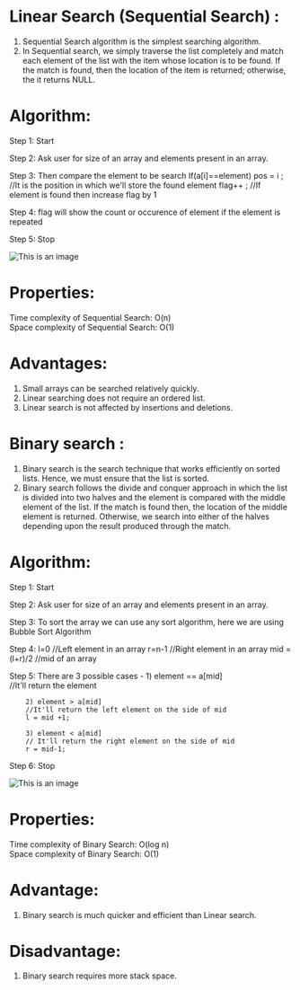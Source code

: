 # Linear Search (Sequential Search) :
1. Sequential Search algorithm is the simplest searching algorithm. 
2. In Sequential search, we simply traverse the list completely and match each element of the list with the item whose location is to be found. If the match is found, then the location of the item is returned; otherwise, the it returns NULL.

# Algorithm:

Step 1: Start

Step 2: Ask user for size of an array and elements present in an array.

Step 3: Then compare the element to be search
        If(a[i]==element)
		pos = i ; //It is the position in which we'll store the found element
		flag++ ; //If element is found then increase flag by 1

Step 4: flag will show the count or occurence of element if the 
        element is repeated

Step 5: Stop

![This is an image](https://media.geeksforgeeks.org/wp-content/cdn-uploads/Linear-Search.png)

# Properties:
Time complexity of Sequential Search: O(n)\
Space complexity of Sequential Search: O(1)

# Advantages:
1. Small arrays can be searched relatively quickly. 
2. Linear searching does not require an ordered list.
3. Linear search is not affected by insertions and deletions.


# Binary search :
1. Binary search is the search technique that works efficiently on sorted lists. Hence, we must ensure that the list is sorted. 
2. Binary search follows the divide and conquer approach in which the list is divided into two halves and the element is compared with the middle element of the list. If the match is found then, the location of the middle element is returned. Otherwise, we search into either of the halves depending upon the result produced through the match.


# Algorithm:

Step 1: Start

Step 2: Ask user for size of an array and elements present in an array.

Step 3: To sort the array we can use any sort algorithm, here we are 
        using Bubble Sort Algorithm

Step 4: l=0  //Left element in an array 
        r=n-1 //Right element in an array
		mid = (l+r)/2  //mid of an array
                                
Step 5: There are 3 possible cases -
        1) element == a[mid]  
		//It'll return the element

        2) element > a[mid]  
		//It'll return the left element on the side of mid
		l = mid +1;

        3) element < a[mid] 
		// It'll return the right element on the side of mid
		r = mid-1;

Step 6: Stop

![This is an image](https://media.geeksforgeeks.org/wp-content/uploads/20220309171621/BinarySearch.png)

        
# Properties:
Time complexity of Binary Search: O(log n)\
Space complexity of Binary Search: O(1)

# Advantage:
1. Binary search is much quicker and efficient than Linear search.

# Disadvantage:
1. Binary search requires more stack space.
